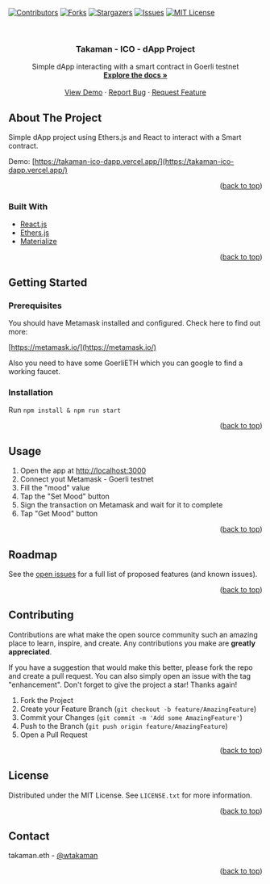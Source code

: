 <div id="top"></div>


[![Contributors][contributors-shield]][contributors-url]
[![Forks][forks-shield]][forks-url]
[![Stargazers][stars-shield]][stars-url]
[![Issues][issues-shield]][issues-url]
[![MIT License][license-shield]][license-url]



<!-- PROJECT LOGO -->
<br />
<div >

<h3 align="center">Takaman - ICO - dApp Project</h3>

  <p align="center">
    Simple dApp interacting with a smart contract in Goerli testnet
    <br />
    <a href="https://github.com/wtakaman/takaman-ico-dapp"><strong>Explore the docs »</strong></a>
    <br />
    <br />
    <a href="https://github.com/wtakaman/takaman-ico-dapp">View Demo</a>
    ·
    <a href="https://github.com/wtakaman/takaman-ico-dapp/issues">Report Bug</a>
    ·
    <a href="https://github.com/wtakaman/takaman-ico-dapp/issues">Request Feature</a>
  </p>
</div>



<!-- ABOUT THE PROJECT -->
## About The Project

Simple dApp project using Ethers.js and React to interact with a Smart contract.

Demo: [https://takaman-ico-dapp.vercel.app/](https://takaman-ico-dapp.vercel.app/)


<p align="right">(<a href="#top">back to top</a>)</p>


### Built With

* [React.js](https://reactjs.org/)
* [Ethers.js](https://docs.ethers.io/v5/)
* [Materialize](https://materializecss.com)

<p align="right">(<a href="#top">back to top</a>)</p>



<!-- GETTING STARTED -->
## Getting Started

### Prerequisites
You should have Metamask installed and configured. Check here to find out more:

[https://metamask.io/](https://metamask.io/)

Also you need to have some GoerliETH which you can google to find a working faucet.

### Installation
Run `npm install & npm run start`

<p align="right">(<a href="#top">back to top</a>)</p>


<!-- USAGE EXAMPLES -->
## Usage
1. Open the app at [http://localhost:3000](http://localhost:3000)
2. Connect yout Metamask - Goerli testnet
3. Fill the "mood" value
4. Tap the "Set Mood" button
5. Sign the transaction on Metamask and wait for it to complete
6. Tap "Get Mood" button

<p align="right">(<a href="#top">back to top</a>)</p>



<!-- ROADMAP -->
## Roadmap
See the [open issues](https://github.com/wtakaman/takaman-ico-dapp/issues) for a full list of proposed features (and known issues).

<p align="right">(<a href="#top">back to top</a>)</p>


<!-- CONTRIBUTING -->
## Contributing
Contributions are what make the open source community such an amazing place to learn, inspire, and create. Any contributions you make are **greatly appreciated**.

If you have a suggestion that would make this better, please fork the repo and create a pull request. You can also simply open an issue with the tag "enhancement".
Don't forget to give the project a star! Thanks again!

1. Fork the Project
2. Create your Feature Branch (`git checkout -b feature/AmazingFeature`)
3. Commit your Changes (`git commit -m 'Add some AmazingFeature'`)
4. Push to the Branch (`git push origin feature/AmazingFeature`)
5. Open a Pull Request

<p align="right">(<a href="#top">back to top</a>)</p>

<!-- LICENSE -->
## License

Distributed under the MIT License. See `LICENSE.txt` for more information.

<p align="right">(<a href="#top">back to top</a>)</p>

<!-- CONTACT -->
## Contact

takaman.eth - [@wtakaman](https://twitter.com/wtakaman)

<p align="right">(<a href="#top">back to top</a>)</p>


<!-- MARKDOWN LINKS & IMAGES -->
<!-- https://www.markdownguide.org/basic-syntax/#reference-style-links -->
[contributors-shield]: https://img.shields.io/github/contributors/wtakaman/takaman-ico-dapp.svg?style=for-the-badge
[contributors-url]: https://github.com/wtakaman/takaman-ico-dapp/graphs/contributors
[forks-shield]: https://img.shields.io/github/forks/wtakaman/takaman-ico-dapp.svg?style=for-the-badge
[forks-url]: https://github.com/wtakaman/takaman-ico-dapp/network/members
[stars-shield]: https://img.shields.io/github/stars/wtakaman/takaman-ico-dapp.svg?style=for-the-badge
[stars-url]: https://github.com/wtakaman/takaman-ico-dapp/stargazers
[issues-shield]: https://img.shields.io/github/issues/wtakaman/takaman-ico-dapp.svg?style=for-the-badge
[issues-url]: https://github.com/wtakaman/takaman-ico-dapp/issues
[license-shield]: https://img.shields.io/github/license/wtakaman/takaman-ico-dapp.svg?style=for-the-badge
[license-url]: https://github.com/wtakaman/takaman-ico-dapp/blob/master/LICENSE.txt
[product-screenshot]: images/screenshot.png
